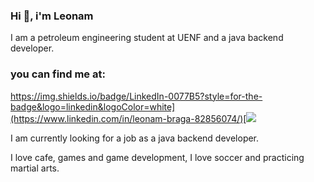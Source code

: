 ### Hi 👋, i'm Leonam

<!--
**LeonamBr/LeonamBr** is a ✨ _special_ ✨ repository because its `README.md` (this file) appears on your GitHub profile.

Here are some ideas to get you started:

- 🔭 I’m currently working on ...
- 🌱 I’m currently learning ...
- 👯 I’m looking to collaborate on ...
- 🤔 I’m looking for help with ...
- 💬 Ask me about ...
- 📫 How to reach me: ...
- 😄 Pronouns: ...
- ⚡ Fun fact: ...
-->


I am a petroleum engineering student at UENF and a java backend developer.

### you can find me at:

[https://img.shields.io/badge/LinkedIn-0077B5?style=for-the-badge&logo=linkedin&logoColor=white](https://www.linkedin.com/in/leonam-braga-82856074/)[<img src="https://img.shields.io/badge/Instagram-E4405F?style=for-the-badge&logo=@Braga_Leonam&logoColor=white" />](https://www.instagram.com/braga_leonam/)


I am currently looking for a job as a java backend developer.

I love cafe, games and game development, I love soccer and practicing martial arts.
